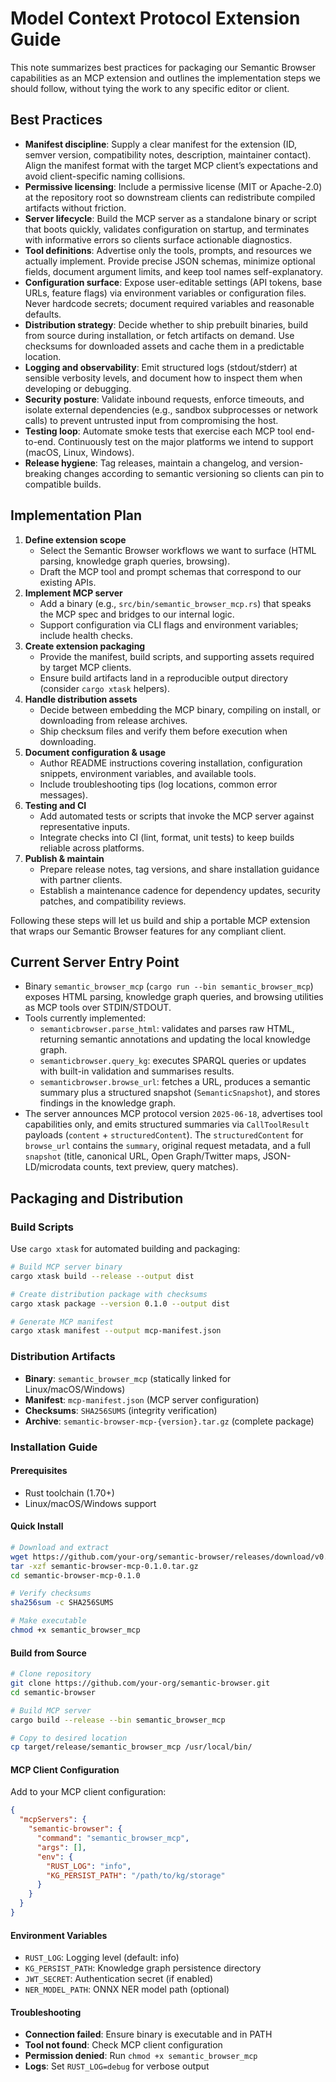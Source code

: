 # Model Context Protocol Extension Guide

This note summarizes best practices for packaging our Semantic Browser capabilities as an MCP extension and outlines the implementation steps we should follow, without tying the work to any specific editor or client.

## Best Practices
- **Manifest discipline**: Supply a clear manifest for the extension (ID, semver version, compatibility notes, description, maintainer contact). Align the manifest format with the target MCP client’s expectations and avoid client-specific naming collisions.
- **Permissive licensing**: Include a permissive license (MIT or Apache-2.0) at the repository root so downstream clients can redistribute compiled artifacts without friction.
- **Server lifecycle**: Build the MCP server as a standalone binary or script that boots quickly, validates configuration on startup, and terminates with informative errors so clients surface actionable diagnostics.
- **Tool definitions**: Advertise only the tools, prompts, and resources we actually implement. Provide precise JSON schemas, minimize optional fields, document argument limits, and keep tool names self-explanatory.
- **Configuration surface**: Expose user-editable settings (API tokens, base URLs, feature flags) via environment variables or configuration files. Never hardcode secrets; document required variables and reasonable defaults.
- **Distribution strategy**: Decide whether to ship prebuilt binaries, build from source during installation, or fetch artifacts on demand. Use checksums for downloaded assets and cache them in a predictable location.
- **Logging and observability**: Emit structured logs (stdout/stderr) at sensible verbosity levels, and document how to inspect them when developing or debugging.
- **Security posture**: Validate inbound requests, enforce timeouts, and isolate external dependencies (e.g., sandbox subprocesses or network calls) to prevent untrusted input from compromising the host.
- **Testing loop**: Automate smoke tests that exercise each MCP tool end-to-end. Continuously test on the major platforms we intend to support (macOS, Linux, Windows).
- **Release hygiene**: Tag releases, maintain a changelog, and version-breaking changes according to semantic versioning so clients can pin to compatible builds.

## Implementation Plan
1. **Define extension scope**  
   - Select the Semantic Browser workflows we want to surface (HTML parsing, knowledge graph queries, browsing).  
   - Draft the MCP tool and prompt schemas that correspond to our existing APIs.
2. **Implement MCP server**  
   - Add a binary (e.g., `src/bin/semantic_browser_mcp.rs`) that speaks the MCP spec and bridges to our internal logic.  
   - Support configuration via CLI flags and environment variables; include health checks.
3. **Create extension packaging**  
   - Provide the manifest, build scripts, and supporting assets required by target MCP clients.  
   - Ensure build artifacts land in a reproducible output directory (consider `cargo xtask` helpers).
4. **Handle distribution assets**  
   - Decide between embedding the MCP binary, compiling on install, or downloading from release archives.  
   - Ship checksum files and verify them before execution when downloading.
5. **Document configuration & usage**  
   - Author README instructions covering installation, configuration snippets, environment variables, and available tools.  
   - Include troubleshooting tips (log locations, common error messages).
6. **Testing and CI**  
   - Add automated tests or scripts that invoke the MCP server against representative inputs.  
   - Integrate checks into CI (lint, format, unit tests) to keep builds reliable across platforms.
7. **Publish & maintain**  
   - Prepare release notes, tag versions, and share installation guidance with partner clients.  
   - Establish a maintenance cadence for dependency updates, security patches, and compatibility reviews.

Following these steps will let us build and ship a portable MCP extension that wraps our Semantic Browser features for any compliant client.

## Current Server Entry Point
- Binary `semantic_browser_mcp` (`cargo run --bin semantic_browser_mcp`) exposes HTML parsing, knowledge graph queries, and browsing utilities as MCP tools over STDIN/STDOUT.
- Tools currently implemented:
  - `semanticbrowser.parse_html`: validates and parses raw HTML, returning semantic annotations and updating the local knowledge graph.
  - `semanticbrowser.query_kg`: executes SPARQL queries or updates with built-in validation and summarises results.
  - `semanticbrowser.browse_url`: fetches a URL, produces a semantic summary plus a structured snapshot (`SemanticSnapshot`), and stores findings in the knowledge graph.
- The server announces MCP protocol version `2025-06-18`, advertises tool capabilities only, and emits structured summaries via `CallToolResult` payloads (`content` + `structuredContent`). The `structuredContent` for `browse_url` contains the `summary`, original request metadata, and a full `snapshot` (title, canonical URL, Open Graph/Twitter maps, JSON-LD/microdata counts, text preview, query matches).

## Packaging and Distribution

### Build Scripts
Use `cargo xtask` for automated building and packaging:

```bash
# Build MCP server binary
cargo xtask build --release --output dist

# Create distribution package with checksums
cargo xtask package --version 0.1.0 --output dist

# Generate MCP manifest
cargo xtask manifest --output mcp-manifest.json
```

### Distribution Artifacts
- **Binary**: `semantic_browser_mcp` (statically linked for Linux/macOS/Windows)
- **Manifest**: `mcp-manifest.json` (MCP server configuration)
- **Checksums**: `SHA256SUMS` (integrity verification)
- **Archive**: `semantic-browser-mcp-{version}.tar.gz` (complete package)

### Installation Guide

#### Prerequisites
- Rust toolchain (1.70+)
- Linux/macOS/Windows support

#### Quick Install
```bash
# Download and extract
wget https://github.com/your-org/semantic-browser/releases/download/v0.1.0/semantic-browser-mcp-0.1.0.tar.gz
tar -xzf semantic-browser-mcp-0.1.0.tar.gz
cd semantic-browser-mcp-0.1.0

# Verify checksums
sha256sum -c SHA256SUMS

# Make executable
chmod +x semantic_browser_mcp
```

#### Build from Source
```bash
# Clone repository
git clone https://github.com/your-org/semantic-browser.git
cd semantic-browser

# Build MCP server
cargo build --release --bin semantic_browser_mcp

# Copy to desired location
cp target/release/semantic_browser_mcp /usr/local/bin/
```

#### MCP Client Configuration
Add to your MCP client configuration:

```json
{
  "mcpServers": {
    "semantic-browser": {
      "command": "semantic_browser_mcp",
      "args": [],
      "env": {
        "RUST_LOG": "info",
        "KG_PERSIST_PATH": "/path/to/kg/storage"
      }
    }
  }
}
```

#### Environment Variables
- `RUST_LOG`: Logging level (default: info)
- `KG_PERSIST_PATH`: Knowledge graph persistence directory
- `JWT_SECRET`: Authentication secret (if enabled)
- `NER_MODEL_PATH`: ONNX NER model path (optional)

#### Troubleshooting
- **Connection failed**: Ensure binary is executable and in PATH
- **Tool not found**: Check MCP client configuration
- **Permission denied**: Run `chmod +x semantic_browser_mcp`
- **Logs**: Set `RUST_LOG=debug` for verbose output

